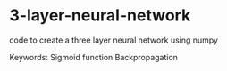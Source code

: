 # 3-layer-neural-network
code to create a three layer neural network using numpy 

Keywords:
Sigmoid function
Backpropagation
